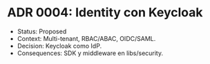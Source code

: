 # ADR 0004: Identity con Keycloak

- Status: Proposed
- Context: Multi-tenant, RBAC/ABAC, OIDC/SAML.
- Decision: Keycloak como IdP.
- Consequences: SDK y middleware en libs/security.
